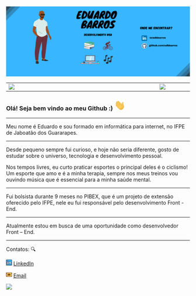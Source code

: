 ![](https://github.com/edbbarros/edbbarros/blob/main/imagens/Capa_Github.png)  

<center>
<table>
    <tr>
        <td><img width="400px" align="left" src="https://github-readme-stats.vercel.app/api/top-langs/?username=edbbarros&hide=html&layout=compact&theme=buefy" /></td>
        <td><img width="495px" align="left" src="https://github-readme-stats.vercel.app/api?username=edbbarros&theme=buefy"/></td>
    </tr>   
</table>
</center>  

### Olá! Seja bem vindo ao meu Github :) <img src="https://github.com/edbbarros/edbbarros/blob/main/imagens/Hi.gif" width="30px">

---

Meu nome é Eduardo e sou formado em informática para internet, no IFPE de Jaboatão dos Guararapes.

---

Desde pequeno sempre fui curioso, e hoje não seria diferente, gosto de estudar sobre o universo, tecnologia e desenvolvimento pessoal.

Nos tempos livres, eu curto praticar esportes o principal deles é o ciclismo! Um esporte que amo e é a minha terapia, 
sempre nos meus treinos vou ouvindo música que é essencial para a minha saúde mental.

--- 

Fui bolsista durante 9 meses no PIBEX, que é um projeto de extensão oferecido pelo IFPE, nele eu fui responsável pelo desenvolvimento Front - End.

--- 

Atualmente estou em busca de uma oportunidade como desenvolvedor Front – End.

---




Contatos: :mag:  

<a href="https://www.linkedin.com/in/edbbarros/"><img src="https://github.com/edbbarros/edbbarros/blob/main/imagens/linkedin.png" width="16"></img></a> [LinkedIn](https://www.linkedin.com/in/edbbarros/)  

<a href="mailto:edbbarros@hotmail.com"><img src="https://github.com/edbbarros/edbbarros/blob/main/imagens/email.png" width="16"></img></a> [Email](mailto:edbbarros@hotmail.com)  



![](https://komarev.com/ghpvc/?username=edbbarros&color=blue&style=flat)
